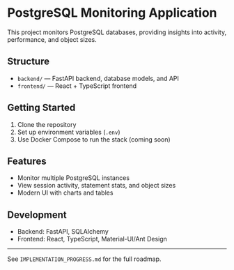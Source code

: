 # PostgreSQL Monitoring Application

This project monitors PostgreSQL databases, providing insights into activity, performance, and object sizes.

## Structure
- `backend/` — FastAPI backend, database models, and API
- `frontend/` — React + TypeScript frontend

## Getting Started
1. Clone the repository
2. Set up environment variables (`.env`)
3. Use Docker Compose to run the stack (coming soon)

## Features
- Monitor multiple PostgreSQL instances
- View session activity, statement stats, and object sizes
- Modern UI with charts and tables

## Development
- Backend: FastAPI, SQLAlchemy
- Frontend: React, TypeScript, Material-UI/Ant Design

---

See `IMPLEMENTATION_PROGRESS.md` for the full roadmap.
